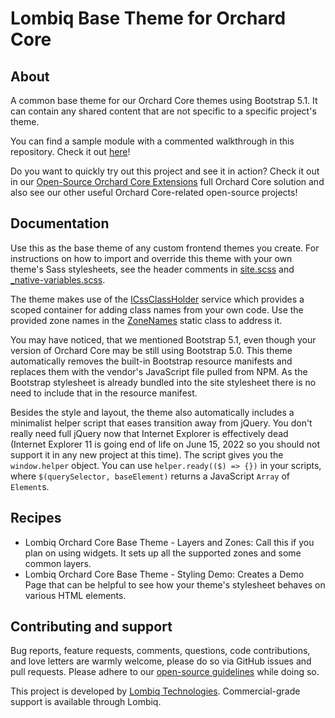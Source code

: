 # Lombiq Base Theme for Orchard Core



## About

A common base theme for our Orchard Core themes using Bootstrap 5.1. It can contain any shared content that are not specific to a specific project's theme.

You can find a sample module with a commented walkthrough in this repository. Check it out [here](Lombiq.BaseTheme.Samples/Readme.md)!

Do you want to quickly try out this project and see it in action? Check it out in our [Open-Source Orchard Core Extensions](https://github.com/Lombiq/Open-Source-Orchard-Core-Extensions) full Orchard Core solution and also see our other useful Orchard Core-related open-source projects!


## Documentation

Use this as the base theme of any custom frontend themes you create. For instructions on how to import and override this theme with your own theme's Sass stylesheets, see the header comments in [site.scss](Assets/Styles/site.scss) and [_native-variables.scss](Assets/Styles/abstracts/_native-variables.scss).

The theme makes use of the [ICssClassHolder](Services/ICssClassHolder.cs) service which provides a scoped container for adding class names from your own code. Use the provided zone names in the [ZoneNames](Constants/ZoneNames.cs) static class to address it.

You may have noticed, that we mentioned Bootstrap 5.1, even though your version of Orchard Core may be still using Bootstrap 5.0. This theme automatically removes the built-in Bootstrap resource manifests and replaces them with the vendor's JavaScript file pulled from NPM. As the Bootstrap stylesheet is already bundled into the site stylesheet there is no need to include that in the resource manifest. 

Besides the style and layout, the theme also automatically includes a minimalist helper script that eases transition away from jQuery. You don't really need full jQuery now that Internet Explorer is effectively dead (Internet Explorer 11 is going end of life on June 15, 2022 so you should not support it in any new project at this time). The script gives you the `window.helper` object. You can use `helper.ready(($) => {})` in your scripts, where `$(querySelector, baseElement)` returns a JavaScript `Array` of `Element`s.

## Recipes

- Lombiq Orchard Core Base Theme - Layers and Zones: Call this if you plan on using widgets. It sets up all the supported zones and some common layers.
- Lombiq Orchard Core Base Theme - Styling Demo: Creates a Demo Page that can be helpful to see how your theme's stylesheet behaves on various HTML elements.


## Contributing and support

Bug reports, feature requests, comments, questions, code contributions, and love letters are warmly welcome, please do so via GitHub issues and pull requests. Please adhere to our [open-source guidelines](https://lombiq.com/open-source-guidelines) while doing so.

This project is developed by [Lombiq Technologies](https://lombiq.com/). Commercial-grade support is available through Lombiq.
